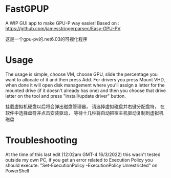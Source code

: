 # FastGPUP
A WIP GUI app to make GPU-P way easier!
Based on : https://github.com/jamesstringerparsec/Easy-GPU-PV

这是一个gpu-pv的.net6.03的可视化程序

# Usage
The usage is simple, choose VM, choose GPU, slide the percentage you want to allocate of it and then press Add. 
For drivers you press Mount VHD, when done it will open disk management where you'll assign a letter for the mounted drive (if it doesn't already has one) and then you choose that drive letter on the tool and press "install/update driver" button. 

挂载虚拟机硬盘以后将会弹出磁盘管理器，
请选择虚拟磁盘并右键分配盘符，
在软件中选择盘符并点击安装驱动，
等待十几秒将自动把宿主机驱动复制到虚拟机磁盘

# Troubleshooting
At the time of this last edit (12:02am GMT-4 16/3/2022) this wasn't tested outside my own PC, if you get an error related to Execution Policy you should execute:
"Set-ExecutionPolicy -ExecutionPolicy Unrestricted" on PowerShell
